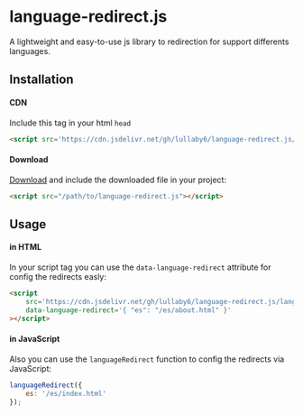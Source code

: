 # language-redirect.js

A lightweight and easy-to-use js library to redirection for support differents languages.

## Installation

#### CDN

Include this tag in your html `head`

```html
<script src='https://cdn.jsdelivr.net/gh/lullaby6/language-redirect.js/language-redirect.js'></script>
```

#### Download

<a href="https:/.jsdelivr.net/gh/lullaby6/language-redirect.js/language-redirect.js" target="_blank">Download</a>  and include the downloaded file in your project:

```html
<script src="/path/to/language-redirect.js"></script>
```

## Usage

#### in HTML

In your script tag you can use the `data-language-redirect` attribute for config the redirects easly:

```html
<script
    src='https://cdn.jsdelivr.net/gh/lullaby6/language-redirect.js/language-redirect.js'
    data-language-redirect='{ "es": "/es/about.html" }'
></script>
```

#### in JavaScript

Also you can use the `languageRedirect` function to config the redirects via JavaScript:

```js
languageRedirect({
    es: '/es/index.html'
});
```